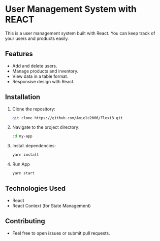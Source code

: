 # User Management System with REACT

This is a user management system built with React. You can keep track of your users and products easily.

## Features
- Add and delete users.
- Manage products and inventory.
- View data in a table format.
- Responsive design with React.

## Installation

1. Clone the repository:
   
   ```bash
   git clone https://github.com/Amiele2006/Flexi8.git

2. Navigate to the project directory:
   
   ```bash 
   cd my-app

3. Install dependencies:
   
   ```bash 
   yarn install

4. Run App
   
   ```bash
   yarn start

## Technologies Used
- React
- React Context (for State Management)

## Contributing
- Feel free to open issues or submit pull requests.